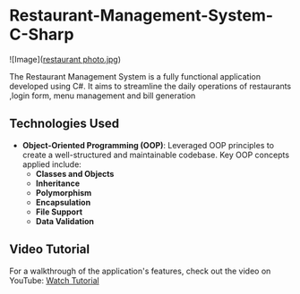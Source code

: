 # Restaurant-Management-System-C-Sharp

![Image]([restaurant photo.jpg](https://github.com/HagerMustafaa/Restaurant-Management-System-C-Sharp/blob/3d92ed731bd0fba339bad64f4b6243db4f99bc21/restaurant%20photo.jpg)) 

The Restaurant Management System is a fully functional application developed using C#. It aims to streamline the daily operations of restaurants ,login form, menu management and bill generation 


## Technologies Used
- **Object-Oriented Programming (OOP)**: Leveraged OOP principles to create a well-structured and maintainable codebase. Key OOP concepts applied include:
  - **Classes and Objects**
  - **Inheritance**
  - **Polymorphism**
  - **Encapsulation**
  - **File Support**
  - **Data Validation**




## Video Tutorial
For a walkthrough of the application's features, check out the video on YouTube: [Watch Tutorial](https://youtu.be/W_XRq8P-vY0?si=SBU3Qt9NEaf-FENK)  <!-- Replace with your video link -->



